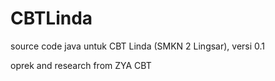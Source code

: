 # CBTLinda
source code java untuk CBT Linda (SMKN 2 Lingsar), versi 0.1

oprek and research from ZYA CBT
